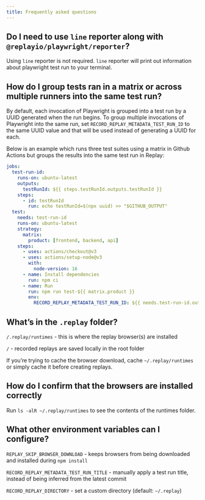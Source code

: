```yaml
---
title: Frequently asked questions
---
```


## Do I need to use `line` reporter along with `@replayio/playwright/reporter`?
Using `line` reporter is not required. `line` reporter will print out information about playwright test run to your terminal.

## How do I group tests ran in a matrix or across multiple runners into the same test run?
By default, each invocation of Playwright is grouped into a test run by a UUID generated when the run begins. To group multiple invocations of Playwright into the same run, set `RECORD_REPLAY_METADATA_TEST_RUN_ID` to the same UUID value and that will be used instead of generating a UUID for each.

Below is an example which runs three test suites using a matrix in Github Actions but groups the results into the same test run in Replay:

```yaml
jobs:
  test-run-id:
    runs-on: ubuntu-latest
    outputs:
      testRunId: ${{ steps.testRunId.outputs.testRunId }}
    steps:
      - id: testRunId
        run: echo testRunId=$(npx uuid) >> "$GITHUB_OUTPUT"
  test:
    needs: test-run-id
    runs-on: ubuntu-latest
    strategy:
      matrix:
        product: [frontend, backend, api]
    steps:
      - uses: actions/checkout@v3
      - uses: actions/setup-node@v3
        with:
          node-version: 16
      - name: Install dependencies
        run: npm ci
      - name: Run
        run: npm run test-${{ matrix.product }}
        env:
          RECORD_REPLAY_METADATA_TEST_RUN_ID: ${{ needs.test-run-id.outputs.testRunId }}

```

## What’s in the `.replay` folder?
`/.replay/runtimes` - this is where the replay browser(s) are installed

`/` - recorded replays are saved locally in the root folder

If you’re trying to cache the browser download, cache `~/.replay/runtimes` or simply cache it before creating replays.

## How do I confirm that the browsers are installed correctly
Run `ls -alR ~/.replay/runtimes` to see the contents of the runtimes folder.

## What other environment variables can I configure?
`REPLAY_SKIP_BROWSER_DOWNLOAD` - keeps browsers from being downloaded and installed during `npm install`

`RECORD_REPLAY_METADATA_TEST_RUN_TITLE` - manually apply a test run title, instead of being inferred from the latest commit

`RECORD_REPLAY_DIRECTORY` - set a custom directory (default: `~/.replay`)
